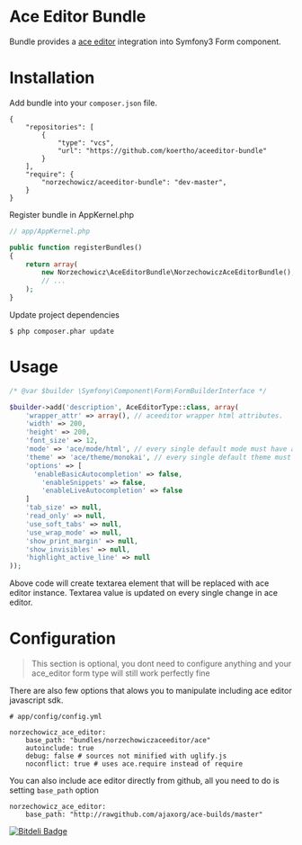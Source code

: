 # Ace Editor Bundle #

Bundle provides a [ace editor](http://ace.ajax.org) integration into Symfony3 Form component.

# Installation #

Add bundle into your ``composer.json`` file.

```
{
    "repositories": [
        {
            "type": "vcs",
            "url": "https://github.com/koertho/aceeditor-bundle"
        }
    ],
    "require": {
        "norzechowicz/aceeditor-bundle": "dev-master",
    }
}
```

Register bundle in AppKernel.php

```php
// app/AppKernel.php

public function registerBundles()
{
    return array(
        new Norzechowicz\AceEditorBundle\NorzechowiczAceEditorBundle(),
        // ...
    );
}
```

Update project dependencies

```
$ php composer.phar update
```

# Usage #

```php
/* @var $builder \Symfony\Component\Form\FormBuilderInterface */

$builder->add('description', AceEditorType::class, array(
    'wrapper_attr' => array(), // aceeditor wrapper html attributes.
    'width' => 200,
    'height' => 200,
    'font_size' => 12,
    'mode' => 'ace/mode/html', // every single default mode must have ace/mode/* prefix
    'theme' => 'ace/theme/monokai', // every single default theme must have ace/theme/* prefix
    'options' => [
      'enableBasicAutocompletion' => false,
		'enableSnippets' => false,
		'enableLiveAutocompletion' => false
    ]
    'tab_size' => null,
    'read_only' => null,
    'use_soft_tabs' => null,
    'use_wrap_mode' => null,
    'show_print_margin' => null,
    'show_invisibles' => null,
    'highlight_active_line' => null
));
```

Above code will create textarea element that will be replaced with ace editor instance.
Textarea value is updated on every single change in ace editor.

# Configuration #

> This section is optional, you dont need to configure anything and your ace_editor form type will still work perfectly fine

There are also few options that alows you to manipulate including ace editor javascript sdk. 

```
# app/config/config.yml

norzechowicz_ace_editor:
    base_path: "bundles/norzechowiczaceeditor/ace"
    autoinclude: true
    debug: false # sources not minified with uglify.js
    noconflict: true # uses ace.require instead of require
```

You can also include ace editor directly from github, all you need to do is setting ``base_path`` option 

```
norzechowicz_ace_editor:
    base_path: "http://rawgithub.com/ajaxorg/ace-builds/master"
```

[![Bitdeli Badge](https://d2weczhvl823v0.cloudfront.net/norzechowicz/aceeditor-bundle/trend.png)](https://bitdeli.com/free "Bitdeli Badge")


